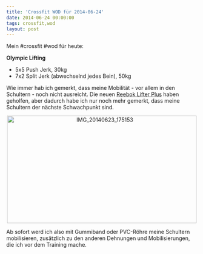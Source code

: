 ```yaml
---
title: 'Crossfit WOD für 2014-06-24'
date: 2014-06-24 00:00:00 
tags: crossfit,wod
layout: post
---
```

Mein #crossfit #wod für heute:

**Olympic Lifting**

* 5x5 Push Jerk, 30kg
* 7x2 Split Jerk (abwechselnd jedes Bein), 50kg

Wie immer hab ich gemerkt, dass meine Mobilität - vor allem in den Schultern - noch nicht ausreicht. Die neuen [Reebok Lifter Plus][0] haben geholfen, aber dadurch habe ich nur noch mehr gemerkt, dass meine Schultern der nächste Schwachpunkt sind.

<center><a href="https://www.flickr.com/photos/cringe/14489750974" title="IMG_20140623_175153 by Carsten Ringe, on Flickr"><img src="https://farm3.staticflickr.com/2937/14489750974_22d2ca1e03.jpg" width="500" height="283" alt="IMG_20140623_175153"></a></center>

Ab sofort werd ich also mit Gummiband oder PVC-Röhre meine Schultern mobilisieren, zusätzlich zu den anderen Dehnungen und Mobilisierungen, die ich vor dem Training mache.

[0]: http://www.reebok.de/reebok-crossfit%C2%AE-lifter-plus/V52260_580.html


